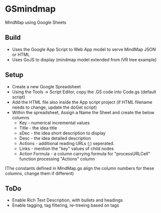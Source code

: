 # GSmindmap
MindMap using Google Sheets

## Build
- Uses the Google App Script to Web App model to serve MindMap JSON or HTML
- Uses GoJS to display (mindmap model extended from IVR tree example)

## Setup
- Create a new Google Spreadsheet
- Using the Tools -> Script Editor, copy the .GS code into Code.gs (default script)
- Add the HTML file also inside the App script project (if HTML filename needs to change, update the doGet script)
- Within the spreadsheet, Assign a Name the Sheet and create the below columns
    - Key - numerical incremental values
    - Title - the idea title
    - sDec - the idea short description to display
    - Desc - the idea detailed description
    - Actions - additional reading URLs (;) seperated. 
    - Links - mention the "key" values of child nodes
    - Action Formula - a column carrying formula for "processURLCell" function processing "Actions" column
    
(The constants defined in MindMap.gs align the column numbers for these columns, change them if different)

## ToDo
- Enable Rich Text Description, with bullets and headings
- Enable tagging, tag filtering, re-treeing based on tags